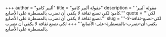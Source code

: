 +++
author = "ألبير كامو"
title = "مقولة ألبير كامو"
description = '''مقولة ألبير كامو: لكي تصنع ثقافة لا يكفي أن تضرب بالمسطرة على الأصابع.'''
quote = '''لكي تصنع ثقافة لا يكفي أن تضرب بالمسطرة على الأصابع.'''
slug = '''لكي-تصنع-ثقافة-لا-يكفي-أن-تضرب-بالمسطرة-على-الأصابع'''
+++
لكي تصنع ثقافة لا يكفي أن تضرب بالمسطرة على الأصابع.
